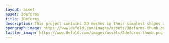 ```yaml
---
layout: asset
asset: 3deforms
title: 3Deforms
description: This project contains 3D meshes in their simplest shapes and prototype textures in basic colors that will help you model your next 3D video game.
opengraph_image: https://www.defold.com/images/assets/3deforms-thumb.png
twitter_image: https://www.defold.com/images/assets/3deforms-thumb.png
---
```

